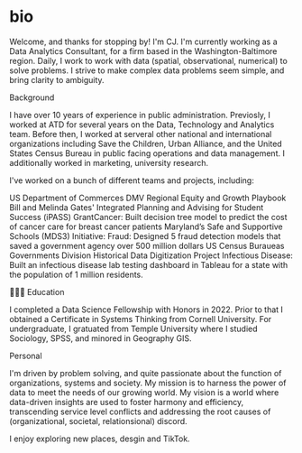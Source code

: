 # bio

Welcome, and thanks for stopping by! I'm CJ. I'm currently working as a Data Analytics Consultant, for a firm based in the Washington-Baltimore region. Daily, I work to work with data (spatial, observational, numerical) to solve problems. I strive to make complex data problems seem simple, and bring clarity to ambiguity. 

Background

I have over 10 years of experience in public administration. Previosly, I worked at ATD for several years on the Data, Technology and Analytics team. Before then, I worked at serveral other national and international organizations including Save the Children, Urban Alliance, and the United States Census Bureau in public facing operations and data management. I additionally worked in marketing, university research.

I've worked on a bunch of different teams and projects, including:

US Department of Commerces DMV Regional Equity and Growth Playbook
Bill and Melinda Gates' Integrated Planning and Advising for Student Success (iPASS) GrantCancer: Built decision tree model to predict the cost of cancer care for breast cancer patients
Maryland’s Safe and Supportive Schools (MDS3) Initiative: Fraud: Designed 5 fraud detection models that saved a government agency over 500 million dollars
US Census Buraueas Governments Division Historical Data Digitization Project Infectious Disease: Built an infectious disease lab testing dashboard in Tableau for a state with the population of 1 million residents.

👩🏾‍🎓 Education

I completed a Data Science Fellowship with Honors in 2022. Prior to that I obtained a Certificate in Systems Thinking from Cornell University. For undergraduate, I gratuated from Temple University where I studied Sociology, SPSS, and minored in Geography GIS.

Personal

I'm driven by problem solving, and quite passionate about the function of organizations, systems and society. My mission is to harness the power of data to meet the needs of our growing world. My vision is a world where data-driven insights are used to foster harmony and efficiency, transcending service level conflicts and addressing the root causes of (organizational, societal, relationsional) discord.

I enjoy exploring new places, desgin and TikTok.

